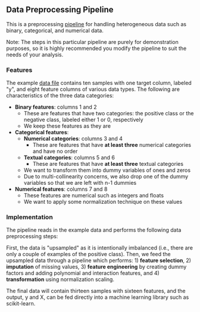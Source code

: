 ## Data Preprocessing Pipeline

This is a preprocessing [pipeline](/data_preprocessing.py) for handling heterogeneous data such as binary, categorical, and numerical data. 

Note: The steps in this particular pipeline are purely for demonstration purposes, so it is highly recommended you modify the pipeline to suit the needs of your analysis.

### Features

The example [data file](/input/data_example.csv) contains ten samples with one target column, labeled "y", and eight feature columns of various data types. The following are characteristics of the three data categories:

- **Binary features**: columns 1 and 2
	* These are features that have two categories: the positive class or the negative class,  labeled either 1 or 0, respectively
	* We keep these features as they are
- **Categorical features**:
	* **Numerical categories**: columns 3 and 4
		* These are features that have **at least three** numerical categories and have no order
	* **Textual categories**: columns 5 and 6 
		* These are features that have **at least three** textual categories
	* We want to transform them into dummy variables of ones and zeros
	* Due to multi-collinearity concerns, we also drop one of the dummy variables so that we are left with n-1 dummies
- **Numerical features**: columns 7 and 8
	* These features are numerical such as integers and floats
	* We want to apply some normalization technique on these values

### Implementation

The pipeline reads in the example data and performs the following data preprocessing steps:

First, the data is "upsampled" as it is intentionally imbalanced (i.e., there are only a couple of examples of the positive class). Then, we feed the upsampled data through a pipeline which performs: 1) **feature selection**, 2) **imputation** of missing values, 3) **feature engineering** by creating dummy factors and adding polynomial and interaction features, and 4) **transformation** using normalization scaling.

The final data will contain thirteen samples with sixteen features, and the output, y and X, can be fed directly into a machine learning library such as scikit-learn.



